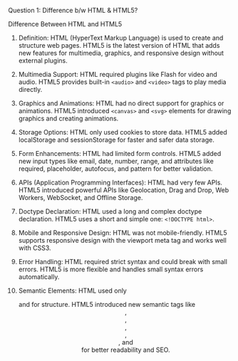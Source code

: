 Question 1: Difference b/w HTML & HTML5?

Difference Between HTML and HTML5

1. Definition:
   HTML (HyperText Markup Language) is used to create and structure web pages.
   HTML5 is the latest version of HTML that adds new features for multimedia, graphics, and responsive design without external plugins.

2. Multimedia Support:
   HTML required plugins like Flash for video and audio.
   HTML5 provides built-in `<audio>` and `<video>` tags to play media directly.

3. Graphics and Animations:
   HTML had no direct support for graphics or animations.
   HTML5 introduced `<canvas>` and `<svg>` elements for drawing graphics and creating animations.

4. Storage Options:
   HTML only used cookies to store data.
   HTML5 added localStorage and sessionStorage for faster and safer data storage.

5. Form Enhancements:
   HTML had limited form controls.
   HTML5 added new input types like email, date, number, range, and attributes like required, placeholder, autofocus, and pattern for better validation.

6. APIs (Application Programming Interfaces):
   HTML had very few APIs.
   HTML5 introduced powerful APIs like Geolocation, Drag and Drop, Web Workers, WebSocket, and Offline Storage.

7. Doctype Declaration:
   HTML used a long and complex doctype declaration.
   HTML5 uses a short and simple one: `<!DOCTYPE html>`.

8. Mobile and Responsive Design:
   HTML was not mobile-friendly.
   HTML5 supports responsive design with the viewport meta tag and works well with CSS3.

9. Error Handling:
   HTML required strict syntax and could break with small errors.
   HTML5 is more flexible and handles small syntax errors automatically.

10. Semantic Elements:
    HTML used only <div> and <span> for structure.
    HTML5 introduced new semantic tags like <header>, <footer>, <section>, <article>, <nav>, and <main> for better readability and SEO.
